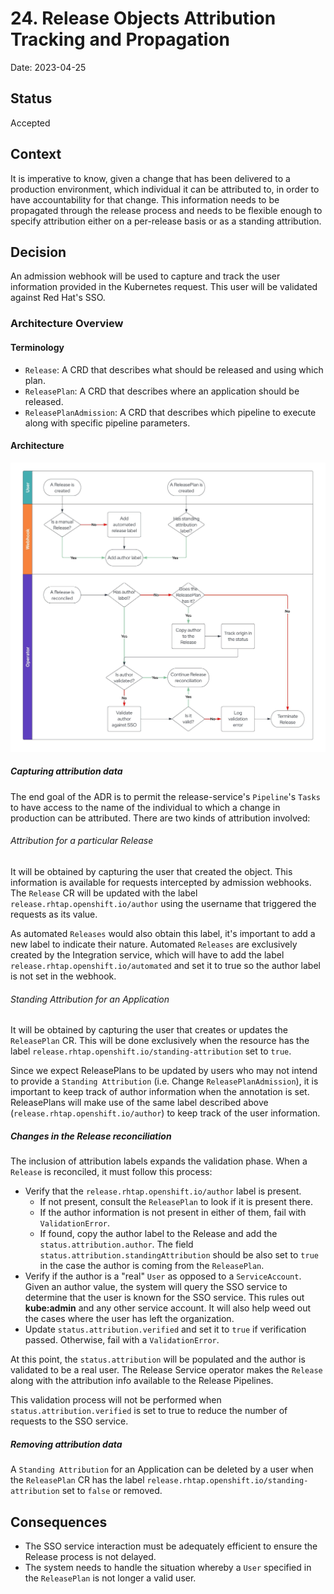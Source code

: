 # 24. Release Objects Attribution Tracking and Propagation

Date: 2023-04-25

## Status

Accepted

## Context

It is imperative to know, given a change that has been delivered to a production environment, which individual it can be attributed to, in order to have accountability for that change.
This information needs to be propagated through the release process and needs to be flexible enough to specify attribution
either on a per-release basis or as a standing attribution.

## Decision

An admission webhook will be used to capture and track the user information provided in the Kubernetes request. This user
will be validated against Red Hat's SSO.

### Architecture Overview

#### Terminology

* `Release`: A CRD that describes what should be released and using which plan.
* `ReleasePlan`: A CRD that describes where an application should be released.
* `ReleasePlanAdmission`: A CRD that describes which pipeline to execute along with specific pipeline parameters.

#### Architecture

![](../diagrams/ADR-0024/flowchart.jpg)

##### Capturing attribution data

The end goal of the ADR is to permit the release-service's `Pipeline`'s `Tasks` to have access to the name of the
individual to which a change in production can be attributed. There are two kinds of attribution involved:

###### Attribution for a particular Release

It will be obtained by capturing the user that created the object. This information is available for requests intercepted
by admission webhooks. The `Release` CR will be updated with the label `release.rhtap.openshift.io/author` using the
username that triggered the requests as its value.

As automated `Releases` would also obtain this label, it's important to add a new label to indicate their nature. Automated
`Releases` are exclusively created by the Integration service, which will have to add the label
`release.rhtap.openshift.io/automated` and set it to true so the author label is not set in the webhook.

###### Standing Attribution for an Application

It will be obtained by capturing the user that creates or updates the `ReleasePlan` CR. This will be done exclusively when
the resource has the label `release.rhtap.openshift.io/standing-attribution` set to `true`.

Since we expect ReleasePlans to be updated by users who may not intend to provide a `Standing Attribution`
(i.e. Change `ReleasePlanAdmission`), it is important to keep track of author information when the annotation is set.
ReleasePlans will make use of the same label described above (`release.rhtap.openshift.io/author`) to keep track of the
user information.

##### Changes in the Release reconciliation

The inclusion of attribution labels expands the validation phase. When a `Release` is reconciled, it must follow this
process:
* Verify that the `release.rhtap.openshift.io/author` label is present.
  * If not present, consult the `ReleasePlan` to look if it is present there.
  * If the author information is not present in either of them, fail with `ValidationError`.
  * If found, copy the author label to the Release and add the `status.attribution.author`. The field
`status.attribution.standingAttribution` should be also set to `true` in the case the author is coming from the
`ReleasePlan`.
* Verify if the author is a "real" `User` as opposed to a `ServiceAccount`. Given an author value, the system will query
the SSO service to determine that the user is known for the SSO service. This rules out **kube:admin** and any other
service account. It will also help weed out the cases where the user has left the organization.
* Update `status.attribution.verified` and set it to `true` if verification passed. Otherwise, fail with a `ValidationError`.

At this point, the `status.attribution` will be populated and the author is validated to be a real user. The Release
Service operator makes the `Release` along with the attribution info available to the Release Pipelines.

This validation process will not be performed when `status.attribution.verified` is set to true to reduce the number
of requests to the SSO service.

##### Removing attribution data

A `Standing Attribution` for an Application can be deleted by a user when the `ReleasePlan` CR has the label
`release.rhtap.openshift.io/standing-attribution` set to `false` or removed.

## Consequences

* The SSO service interaction must be adequately efficient to ensure the Release process is not delayed.
* The system needs to handle the situation whereby a `User` specified in the `ReleasePlan` is not longer a valid user.
